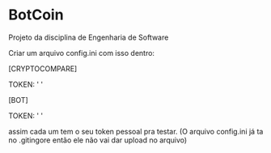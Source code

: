 # BotCoin
Projeto da disciplina de Engenharia de Software

Criar um arquivo config.ini com isso dentro:

[CRYPTOCOMPARE]

TOKEN: ' '

[BOT]

TOKEN: ' '

assim cada um tem o seu token pessoal pra testar.
(O arquivo config.ini já ta no .gitingore então ele não
vai dar upload no arquivo)